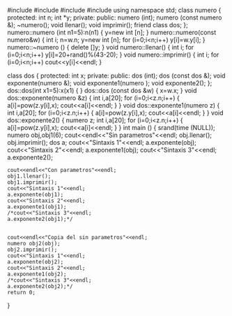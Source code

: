 #include <iostream>
#include <cmath>
#include <cstdlib>
#include <ctime>
using namespace std;
class numero
{
	protected:
		int n;
		int *y;
	private:
	public:
		numero (int);
		numero (const numero &);
		~numero();
		void llenar();
		void imprimir();
		friend class dos;
};
numero::numero (int n1=5):n(n1)
{
	y=new int [n];
}
numero::numero(const numero&w)
{
    int i;
	n=w.n;
	y=new int [n];
	for (i=0;i<n;i++)
    y[i]=w.y[i];
 }
numero::~numero ()
{
	delete []y;
}
void numero::llenar()
{
	int i;
	for (i=0;i<n;i++)
	y[i]=20+rand()%(43-20);
}
void numero::imprimir()
{
	int i;
	for (i=0;i<n;i++)
	cout<<y[i]<<endl;
}

class dos
{
protected:
	int x;
private:
public:
	dos (int);
	dos (const dos &);
	void exponente(numero &);
	void exponente1(numero );
	void exponente2();
};
dos::dos(int x1=5):x(x1)
{
}
dos::dos (const dos &w)
{
	x=w.x;
}
void dos::exponente(numero &z)
{
    int i,a[20];
    for (i=0;i<z.n;i++)
    {
    a[i]=pow(z.y[i],x);
    cout<<a[i]<<endl;
    }
}
void dos::exponente1(numero z)
{
    int i,a[20];
    for (i=0;i<z.n;i++)
    {
    a[i]=pow(z.y[i],x);
    cout<<a[i]<<endl;
    }
}
void dos::exponente2()
{
    numero z;
    int i,a[20];
    for (i=0;i<z.n;i++)
    {
    a[i]=pow(z.y[i],x);
    cout<<a[i]<<endl;
    }
}
int main ()
{
	srand(time (NULL));
	numero obj,obj1(6);
	cout<<endl<<"Sin parametros"<<endl;
	obj.llenar();
	obj.imprimir();
	dos a;
	cout<<"Sintaxis 1"<<endl;
	a.exponente(obj);
	cout<<"Sintaxis 2"<<endl;
	a.exponente1(obj);
	cout<<"Sintaxis 3"<<endl;
	a.exponente2();


	cout<<endl<<"Con parametros"<<endl;
	obj1.llenar();
	obj1.imprimir();
	cout<<"Sintaxis 1"<<endl;
	a.exponente(obj1);
	cout<<"Sintaxis 2"<<endl;
	a.exponente1(obj1);
	/*cout<<"Sintaxis 3"<<endl;
	a.exponente2(obj1);*/


    cout<<endl<<"Copia del sin parametros"<<endl;
	numero obj2(obj);
    obj2.imprimir();
	cout<<"Sintaxis 1"<<endl;
	a.exponente(obj2);
	cout<<"Sintaxis 2"<<endl;
	a.exponente1(obj2);
	/*cout<<"Sintaxis 3"<<endl;
	a.exponente2(obj2);*/
	return 0;
}
